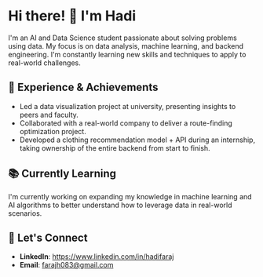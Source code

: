 # Hi there! 👋 I'm Hadi 
I'm an AI and Data Science student passionate about solving problems using data. My focus is on data analysis, machine learning, and backend engineering. I'm constantly learning new skills and techniques to apply to real-world challenges.

## 🎯 Experience & Achievements  
- Led a data visualization project at university, presenting insights to peers and faculty.  
- Collaborated with a real-world company to deliver a route-finding optimization project.  
- Developed a clothing recommendation model + API during an internship, taking ownership of the entire backend from start to finish.  


## 📚 Currently Learning
I'm currently working on expanding my knowledge in machine learning and AI algorithms to better understand how to leverage data in real-world scenarios.

## 💬 Let's Connect
- **LinkedIn**: https://www.linkedin.com/in/hadifaraj
- **Email**: farajh083@gmail.com

